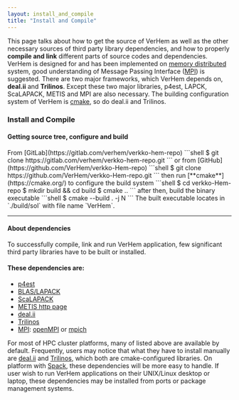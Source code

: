 ```yaml
---
layout: install_and_compile
title: "Install and Compile"
---
```


This page talks about how to get the source of VerHem as well as the other necessary sources of third party library dependencies, and how to properly **compile and link** different parts of source codes and dependencies. VerHem is designed for and has been implemented on [memory distributed](https://en.wikipedia.org/wiki/Distributed_memory) system, good understanding of Message Passing Interface ([MPI](https://en.wikipedia.org/wiki/Message_Passing_Interface)) is suggested. There are two major frameworks, which VerHem depends on, **deal.ii** and **Trilinos**. Except these two major libraries, p4est, LAPCK, ScaLAPACK, METIS and MPI are also necessary. The building configuration system of VerHem is [cmake](https://cmake.org/), so do deal.ii and Trilinos. 

<h3 class="fw-bold border-bottom pb-3 mb-5">Install and Compile</h3>

<h4 class="border-bottom pb-3 mb-5">Getting source tree, configure and build</h4>
From [GitLab](https://gitlab.com/verhem/verkko-hem-repo)
```shell
$ git clone https://gitlab.com/verhem/verkko-hem-repo.git
```
or from [GitHub](https://github.com/VerHem/verkko-Hem-repo)
```shell
$ git clone https://github.com/VerHem/verkko-Hem-repo.git
```
then run [**cmake**](https://cmake.org/) to configure the build system
```shell
$ cd verkko-Hem-repo
$ mkdir build && cd build
$ cmake ..
```
after then, build the binary executable 
```shell
$ cmake --build . -j N
```
The built executable locates in `./build/sol` with file name `VerHem`.


* * *
<h4 class="border-bottom pb-3 mb-5">About dependencies</h4>

To successfully compile, link and run VerHem application, few significant third party libraries have to be built or installed.
#### These dependencies are:
* [p4est](https://p4est.org/) 
* [BLAS/LAPACK](https://www.openblas.net/) 
* [ScaLAPACK](https://netlib.org/scalapack/scalapack_home.html) 
* [METIS http page](http://glaros.dtc.umn.edu/gkhome/metis/metis/overview) 
* [deal.ii](https://www.dealii.org/)  
* [Trilinos](https://trilinos.github.io/) 
* [MPI](https://en.wikipedia.org/wiki/Message_Passing_Interface): [openMPI](https://www.open-mpi.org/) or [mpich](https://www.mpich.org/) 

For most of HPC cluster platforms, many of listed above are available by default. Frequently, users may notice that what they have to install manually are [deal.ii](https://www.dealii.org/) and [Trilinos](https://trilinos.github.io/), which both are cmake-configured libraries. On platform with [Spack](https://spack.io/), these dependencies will be more easy to handle. If user wish to run VerHem applications on their UNIX/Linux desktop or laptop, these dependencies may be installed from ports or package management systems. 